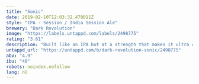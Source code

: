 ```yaml
---
title: "Sonic"
date: 2019-02-10T12:03:32.470011Z
style: "IPA - Session / India Session Ale"
brewery: "Dark Revolution"
image: "https://labels.untappd.com/labels/2498775"
rating: "3.61"
description: "Built like an IPA but at a strength that makes it ultra crushable, Sonic is the full flavoured, hop forward pale ale that you can drink all day. Immense citrus hop aroma paired with a crisp, dry and balanced bitter finish."
untappd_url: "https://untappd.com/b/dark-revolution-sonic/2498775"
abv: "4.9"
ibu: "40"
robots: noindex,nofollow
lang: nl
---
```


